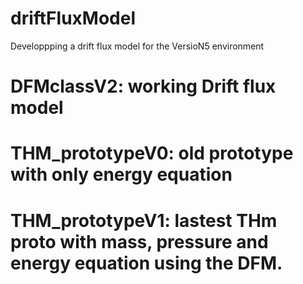 # driftFluxModel
Developpping a drift flux model for the VersioN5 environment

# DFMclassV2: working Drift flux model

# THM_prototypeV0: old prototype with only energy equation
# THM_prototypeV1: lastest THm proto with mass, pressure and energy equation using the DFM.
